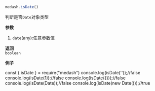 ```ts
medash.isDate()
```
判断是否`Date`对象类型

**参数**  
1. `date`(any):任意参数值
  
**返回**  
`boolean`        
  
**例子**  

<me-embed>const  { isDate }  = require("medash")
console.log(isDate(''));//false
console.log(isDate(1));//false
console.log(isDate({}));//false
console.log(isDate(Date));//false
console.log(isDate(new Date()));//true




</me-embed>